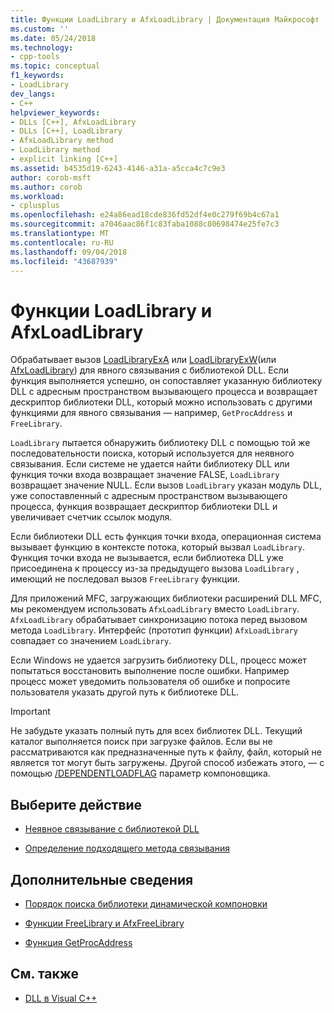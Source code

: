 ```yaml
---
title: Функции LoadLibrary и AfxLoadLibrary | Документация Майкрософт
ms.custom: ''
ms.date: 05/24/2018
ms.technology:
- cpp-tools
ms.topic: conceptual
f1_keywords:
- LoadLibrary
dev_langs:
- C++
helpviewer_keywords:
- DLLs [C++], AfxLoadLibrary
- DLLs [C++], LoadLibrary
- AfxLoadLibrary method
- LoadLibrary method
- explicit linking [C++]
ms.assetid: b4535d19-6243-4146-a31a-a5cca4c7c9e3
author: corob-msft
ms.author: corob
ms.workload:
- cplusplus
ms.openlocfilehash: e24a86ead18cde836fd52df4e0c279f69b4c67a1
ms.sourcegitcommit: a7046aac86f1c83faba1088c80698474e25fe7c3
ms.translationtype: MT
ms.contentlocale: ru-RU
ms.lasthandoff: 09/04/2018
ms.locfileid: "43687939"
---
```

# <a name="loadlibrary-and-afxloadlibrary"></a>Функции LoadLibrary и AfxLoadLibrary

Обрабатывает вызов [LoadLibraryExA](/windows/desktop/api/libloaderapi/nf-libloaderapi-loadlibraryexa) или [LoadLibraryExW](/windows/desktop/api/libloaderapi/nf-libloaderapi-loadlibraryexw)(или [AfxLoadLibrary](../mfc/reference/application-information-and-management.md#afxloadlibrary)) для явного связывания с библиотекой DLL. Если функция выполняется успешно, он сопоставляет указанную библиотеку DLL с адресным пространством вызывающего процесса и возвращает дескриптор библиотеки DLL, который можно использовать с другими функциями для явного связывания — например, `GetProcAddress` и `FreeLibrary`.

`LoadLibrary` пытается обнаружить библиотеку DLL с помощью той же последовательности поиска, который используется для неявного связывания. Если системе не удается найти библиотеку DLL или функция точки входа возвращает значение FALSE, `LoadLibrary` возвращает значение NULL. Если вызов `LoadLibrary` указан модуль DLL, уже сопоставленный с адресным пространством вызывающего процесса, функция возвращает дескриптор библиотеки DLL и увеличивает счетчик ссылок модуля.

Если библиотеки DLL есть функция точки входа, операционная система вызывает функцию в контексте потока, который вызвал `LoadLibrary`. Функция точки входа не вызывается, если библиотека DLL уже присоединена к процессу из-за предыдущего вызова `LoadLibrary` , имеющий не последовал вызов `FreeLibrary` функции.

Для приложений MFC, загружающих библиотеки расширений DLL MFC, мы рекомендуем использовать `AfxLoadLibrary` вместо `LoadLibrary`. `AfxLoadLibrary` обрабатывает синхронизацию потока перед вызовом метода `LoadLibrary`. Интерфейс (прототип функции) `AfxLoadLibrary` совпадает со значением `LoadLibrary`.

Если Windows не удается загрузить библиотеку DLL, процесс может попытаться восстановить выполнение после ошибки. Например процесс может уведомить пользователя об ошибке и попросите пользователя указать другой путь к библиотеке DLL.

> [!IMPORTANT]  
> Не забудьте указать полный путь для всех библиотек DLL. Текущий каталог выполняется поиск при загрузке файлов. Если вы не рассматриваются как предназначенные путь к файлу, файл, который не является тот могут быть загружены. Другой способ избежать этого, — с помощью [/DEPENDENTLOADFLAG](../build/reference/dependentloadflag.md) параметр компоновщика.

## <a name="what-do-you-want-to-do"></a>Выберите действие

- [Неявное связывание с библиотекой DLL](../build/linking-an-executable-to-a-dll.md#linking-implicitly)

- [Определение подходящего метода связывания](../build/linking-an-executable-to-a-dll.md#determining-which-linking-method-to-use)

## <a name="what-do-you-want-to-know-more-about"></a>Дополнительные сведения

- [Порядок поиска библиотеки динамической компоновки](/windows/desktop/Dlls/dynamic-link-library-search-order)

- [Функции FreeLibrary и AfxFreeLibrary](../build/freelibrary-and-afxfreelibrary.md)

- [Функция GetProcAddress](../build/getprocaddress.md)

## <a name="see-also"></a>См. также

- [DLL в Visual C++](../build/dlls-in-visual-cpp.md)

